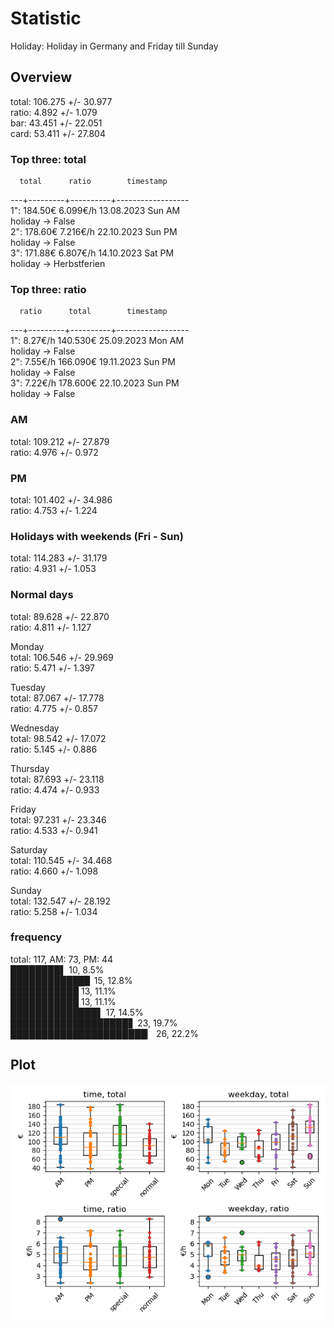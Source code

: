 # Statistic  
Holiday: Holiday in Germany and Friday till Sunday  
## Overview  
total: 106.275 +/- 30.977  
ratio:   4.892 +/-  1.079  
bar:    43.451 +/- 22.051  
card:   53.411 +/- 27.804  
  
  
### Top three: total  
      total      ratio        timestamp  
---+---------+----------+------------------  
1":  184.50€   6.099€/h   13.08.2023 Sun AM  
     holiday -> False  
2":  178.60€   7.216€/h   22.10.2023 Sun PM  
     holiday -> False  
3":  171.88€   6.807€/h   14.10.2023 Sat PM  
     holiday -> Herbstferien  
  
  
### Top three: ratio  
      ratio      total        timestamp  
---+---------+----------+------------------  
1":  8.27€/h   140.530€   25.09.2023 Mon AM  
     holiday -> False  
2":  7.55€/h   166.090€   19.11.2023 Sun PM  
     holiday -> False  
3":  7.22€/h   178.600€   22.10.2023 Sun PM  
     holiday -> False  
  
  
### AM  
total: 109.212 +/- 27.879  
ratio:   4.976 +/-  0.972  
  
### PM  
total: 101.402 +/- 34.986  
ratio:   4.753 +/-  1.224  
  
  
### Holidays with weekends (Fri - Sun)  
total: 114.283 +/- 31.179  
ratio:   4.931 +/-  1.053  
  
### Normal days  
total:  89.628 +/- 22.870  
ratio:   4.811 +/-  1.127  
  
  
Monday  
total: 106.546 +/- 29.969  
ratio:   5.471 +/-  1.397  
  
Tuesday  
total:  87.067 +/- 17.778  
ratio:   4.775 +/-  0.857  
  
Wednesday  
total:  98.542 +/- 17.072  
ratio:   5.145 +/-  0.886  
  
Thursday  
total:  87.693 +/- 23.118  
ratio:   4.474 +/-  0.933  
  
Friday  
total:  97.231 +/- 23.346  
ratio:   4.533 +/-  0.941  
  
Saturday  
total: 110.545 +/- 34.468  
ratio:   4.660 +/-  1.098  
  
Sunday  
total: 132.547 +/- 28.192  
ratio:   5.258 +/-  1.034  
  
  
### frequency  
total: 117, AM: 73, PM: 44  
████████▌ 10, 8.5%  
████████████▊ 15, 12.8%  
███████████ 13, 11.1%  
███████████ 13, 11.1%  
██████████████▌ 17, 14.5%  
███████████████████▋ 23, 19.7%  
██████████████████████▏ 26, 22.2%  
  
  
## Plot  
![Image](harvest.png)